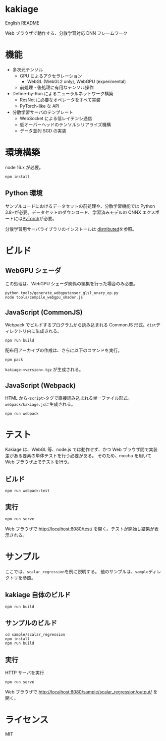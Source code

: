 # kakiage

[English README](./README.md)

Web ブラウザで動作する、分散学習対応 DNN フレームワーク

# 機能

- 多次元テンソル
  - GPU によるアクセラレーション
    - WebGL (WebGL2 only), WebGPU (experimental)
  - 前処理・後処理に有用なテンソル操作
- Define-by-Run によるニューラルネットワーク構築
  - ResNet に必要なオペレータをすべて実装
  - PyTorch-like な API
- 分散学習サーバのテンプレート
  - WebSocket による低レイテンシ通信
  - 低オーバーヘッドのテンソルシリアライズ機構
  - データ並列 SGD の実装

# 環境構築

node 16.x が必要。

```
npm install
```

## Python 環境

サンプルコードにおけるデータセットの前処理や、分散学習機能では Python 3.8+が必要。データセットのダウンロード、学習済みモデルの ONNX エクスポートには[PyTorch](https://pytorch.org/)が必要。

分散学習用サーバライブラリのインストールは [distributed](./distributed/)を参照。

# ビルド

## WebGPU シェーダ

この処理は、WebGPU シェーダ関係の編集を行った場合のみ必要。

```
python tools/generate_webgputensor_glsl_unary_op.py
node tools/compile_webgpu_shader.js
```

## JavaScript (CommonJS)

Webpack でビルドするプログラムから読み込まれる CommonJS 形式。`dist`ディレクトリ内に生成される。

```
npm run build
```

配布用アーカイブの作成は、さらに以下のコマンドを実行。

```
npm pack
```

`kakiage-<version>.tgz` が生成される。

## JavaScript (Webpack)

HTML から`<script>`タグで直接読み込まれる単一ファイル形式。`webpack/kakiage.js`に生成される。

```
npm run webpack
```

# テスト

Kakiage は、WebGL 等、node.js では動作せず、かつ Web ブラウザ間で実装差がある要素の単体テストを行う必要がある。
そのため、mocha を用いて Web ブラウザ上でテストを行う。

## ビルド

```
npm run webpack:test
```

## 実行

```
npm run serve
```

Web ブラウザで [http://localhost:8080/test/](http://localhost:8080/test/) を開く。テストが開始し結果が表示される。

# サンプル

ここでは、`scalar_regression`を例に説明する。
他のサンプルは、`sample`ディレクトリを参照。

## kakiage 自体のビルド

```
npm run build
```

## サンプルのビルド

```
cd sample/scalar_regression
npm install
npm run build
```

## 実行

HTTP サーバを実行

```
npm run serve
```

Web ブラウザで [http://localhost:8080/sample/scalar_regression/output/](http://localhost:8080/sample/scalar_regression/output/) を開く。

# ライセンス

MIT
